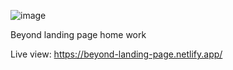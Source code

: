 ![image](https://github.com/bunyodzaripov/beyond-landing-page/assets/111201762/01bb6c95-cbfd-4084-b5d8-1bea10ae923a)

Beyond landing page home work

Live view:
https://beyond-landing-page.netlify.app/
